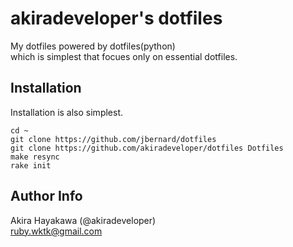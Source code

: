 # akiradeveloper's dotfiles
My dotfiles powered by dotfiles(python)  
which is simplest that focues only on essential dotfiles.

## Installation
Installation is also simplest.

```
cd ~
git clone https://github.com/jbernard/dotfiles 
git clone https://github.com/akiradeveloper/dotfiles Dotfiles
make resync
rake init
```

## Author Info
Akira Hayakawa (@akiradeveloper)  
ruby.wktk@gmail.com
